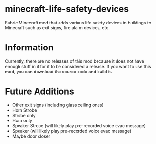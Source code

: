 # minecraft-life-safety-devices
 Fabric Minecraft mod that adds various life safety devices in buildings to Minecraft such as exit signs, fire alarm devices, etc.
# Information
Currently, there are no releases of this mod because it does not have enough stuff in it for it to be considered a release. If you want to use this mod, you can download the source code and build it.

# Future Additions
- Other exit signs (including glass ceiling ones)
- Horn Strobe
- Strobe only
- Horn only
- Speaker Strobe (will likely play pre-recorded voice evac message)
- Speaker (will likely play pre-recorded voice evac message)
- Maybe door closer